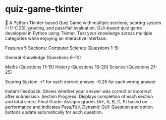 # quiz-game-tkinter
🎯 A Python Tkinter-based Quiz Game with multiple sections, scoring system (+1/-0.25), grading, and pass/fail evaluation.
GUI-based quiz game developed in Python using Tkinter. Test your knowledge across multiple categories while enjoying an interactive interface.

Features
5 Sections:
Computer Science (Questions 1–5)

General Knowledge (Questions 6–10)

Maths (Questions 11–15)
History (Questions 16–20)
Science (Questions 21–25)

Scoring System:
+1 for each correct answer
-0.25 for each wrong answer

Instant Feedback: Shows whether your answer was correct or incorrect after submission.
Section Progress: Displays completion of each section and total score.
Final Grade: Assigns grades (A+, A, B, C, F) based on performance and indicates Pass/Fail.
Dynamic GUI: Question and option buttons update automatically for each question.
